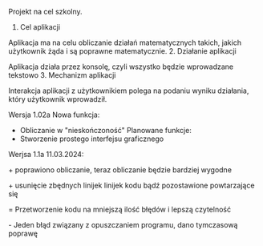 Projekt na cel szkolny.

1. Cel aplikacji
   
  Aplikacja ma na celu obliczanie działań matematycznych takich, jakich użytkownik żąda i są poprawne matematycznie.
2. Działanie aplikacji
  
  Aplikacja działa przez konsolę, czyli wszystko będzie wprowadzane tekstowo
3. Mechanizm aplikacji
  
   Interakcja aplikacji z użytkownikiem polega na podaniu wyniku działania, który użytkownik wprowadził.
   
Wersja 1.02a
Nowa funkcja:
- Obliczanie w "nieskończoność"
Planowane funkcje:
- Stworzenie prostego interfejsu graficznego

Werjsa 1.1a 11.03.2024:

\+ poprawiono obliczanie, teraz obliczanie będzie bardziej wygodne

\+ usunięcie zbędnych linijek linijek kodu bądź pozostawione powtarzające się

\= Przetworzenie kodu na mniejszą ilość błędów i lepszą czytelność

\- Jeden błąd związany z opuszczaniem programu, dano tymczasową poprawę
